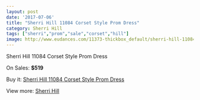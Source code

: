 ```yaml
---
layout: post
date: '2017-07-06'
title: "Sherri Hill 11084 Corset Style Prom Dress"
category: Sherri Hill
tags: ["sherri","prom","sale","corset","hill"]
image: http://www.eudances.com/11373-thickbox_default/sherri-hill-11084-corset-style-prom-dress.jpg
---
```

Sherri Hill 11084 Corset Style Prom Dress

On Sales: **$519**
<a href="https://www.eudances.com/en/sherri-hill/3616-sherri-hill-11084-corset-style-prom-dress.html"><amp-img layout="responsive" width="600" height="600" src="//www.eudances.com/11373-thickbox_default/sherri-hill-11084-corset-style-prom-dress.jpg" alt="Sherri Hill 11084 Corset Style Prom Dress 0" /></a>

Buy it: [Sherri Hill 11084 Corset Style Prom Dress](https://www.eudances.com/en/sherri-hill/3616-sherri-hill-11084-corset-style-prom-dress.html "Sherri Hill 11084 Corset Style Prom Dress")

View more: [Sherri Hill](https://www.eudances.com/en/80-Sherri-Hill "Sherri Hill")